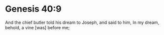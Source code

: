 # Genesis 40:9

And the chief butler told his dream to Joseph, and said to him, In my dream, behold, a vine [was] before me;